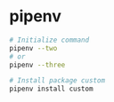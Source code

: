 # pipenv

```bash
# Initialize command
pipenv --two
# or
pipenv --three

# Install package custom
pipenv install custom
```